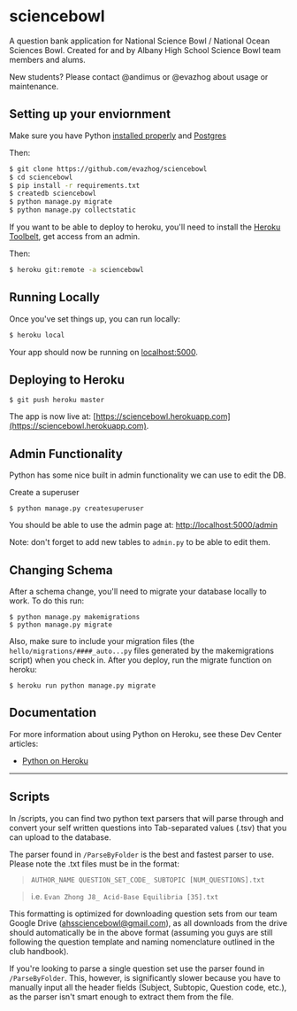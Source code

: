 # sciencebowl

A question bank application for National Science Bowl / National Ocean Sciences Bowl.
Created for and by Albany High School Science Bowl team members and alums.


New students? Please contact @andimus or @evazhog about usage or maintenance.
## Setting up your enviornment

Make sure you have Python [installed properly](http://install.python-guide.org) and [Postgres](https://devcenter.heroku.com/articles/heroku-postgresql#local-setup)

Then:
```sh
$ git clone https://github.com/evazhog/sciencebowl
$ cd sciencebowl
$ pip install -r requirements.txt
$ createdb sciencebowl
$ python manage.py migrate
$ python manage.py collectstatic
```

If you want to be able to deploy to heroku, you'll need to install the [Heroku Toolbelt](https://toolbelt.heroku.com/), get access from an admin.

Then:
```sh
$ heroku git:remote -a sciencebowl
```

## Running Locally
Once you've set things up, you can run locally:

```sh
$ heroku local
```

Your app should now be running on [localhost:5000](http://localhost:5000/).

## Deploying to Heroku

```
$ git push heroku master
```
The app is now live at: [https://sciencebowl.herokuapp.com](https://sciencebowl.herokuapp.com).


## Admin Functionality
Python has some nice built in admin functionality we can use to edit the DB.

Create a superuser
```
$ python manage.py createsuperuser
```

You should be able to use the admin page at: [http://localhost:5000/admin](http://localhost:5000/admin)

Note: don't forget to add new tables to `admin.py` to be able to edit them.

## Changing Schema
After a schema change, you'll need to migrate your database locally to work. To do this run:
```
$ python manage.py makemigrations
$ python manage.py migrate
```

Also, make sure to include your migration files (the `hello/migrations/####_auto...py` files generated by the makemigrations script) when you check in. After you deploy, run the migrate function on heroku:
```
$ heroku run python manage.py migrate
```

## Documentation

For more information about using Python on Heroku, see these Dev Center articles:

- [Python on Heroku](https://devcenter.heroku.com/categories/python)


---
## Scripts

In /scripts, you can find two python text parsers that will parse through and convert your self written questions into Tab-separated values (.tsv) that you can upload to the database.

The parser found in `/ParseByFolder` is the best and fastest parser to use. Please note the .txt files must be in the format: 

> `AUTHOR_NAME QUESTION_SET_CODE_ SUBTOPIC [NUM_QUESTIONS].txt` 

> i.e. `Evan Zhong J8_ Acid-Base Equilibria [35].txt`

This formatting is optimized for downloading question sets from our team Google Drive (ahssciencebowl@gmail.com), as all downloads from the drive should automatically be in the above format (assuming you guys are still following the question template and naming nomenclature outlined in the club handbook).

If you're looking to parse a single question set use the parser found in `/ParseByFolder`. This, however, is significantly slower because you have to manually input all the header fields (Subject, Subtopic, Question code, etc.), as the parser isn't smart enough to extract them from the file.
